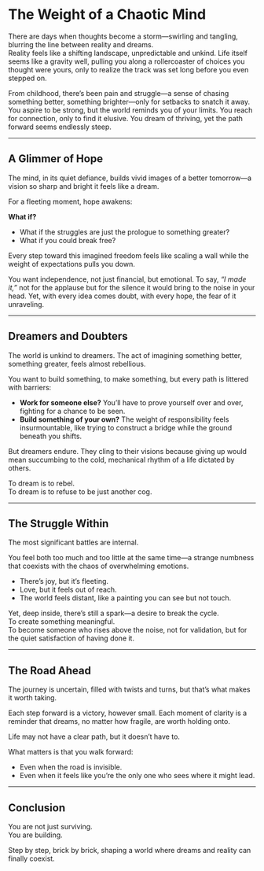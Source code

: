 # The Weight of a Chaotic Mind

There are days when thoughts become a storm—swirling and tangling, blurring the line between reality and dreams.  
Reality feels like a shifting landscape, unpredictable and unkind. Life itself seems like a gravity well, pulling you along a rollercoaster of choices you thought were yours, only to realize the track was set long before you even stepped on.

From childhood, there’s been pain and struggle—a sense of chasing something better, something brighter—only for setbacks to snatch it away. You aspire to be strong, but the world reminds you of your limits. You reach for connection, only to find it elusive. You dream of thriving, yet the path forward seems endlessly steep.

---

## A Glimmer of Hope

The mind, in its quiet defiance, builds vivid images of a better tomorrow—a vision so sharp and bright it feels like a dream.  

For a fleeting moment, hope awakens:  

**What if?**  
- What if the struggles are just the prologue to something greater?  
- What if you could break free?  

Every step toward this imagined freedom feels like scaling a wall while the weight of expectations pulls you down.  

You want independence, not just financial, but emotional. To say, *“I made it,”* not for the applause but for the silence it would bring to the noise in your head. Yet, with every idea comes doubt, with every hope, the fear of it unraveling.

---

## Dreamers and Doubters

The world is unkind to dreamers. The act of imagining something better, something greater, feels almost rebellious.  

You want to build something, to make something, but every path is littered with barriers:  
- **Work for someone else?** You’ll have to prove yourself over and over, fighting for a chance to be seen.  
- **Build something of your own?** The weight of responsibility feels insurmountable, like trying to construct a bridge while the ground beneath you shifts.

But dreamers endure. They cling to their visions because giving up would mean succumbing to the cold, mechanical rhythm of a life dictated by others.  

To dream is to rebel.  
To dream is to refuse to be just another cog.

---

## The Struggle Within

The most significant battles are internal.  

You feel both too much and too little at the same time—a strange numbness that coexists with the chaos of overwhelming emotions.  
- There’s joy, but it’s fleeting.  
- Love, but it feels out of reach.  
- The world feels distant, like a painting you can see but not touch.

Yet, deep inside, there’s still a spark—a desire to break the cycle.  
To create something meaningful.  
To become someone who rises above the noise, not for validation, but for the quiet satisfaction of having done it.

---

## The Road Ahead

The journey is uncertain, filled with twists and turns, but that’s what makes it worth taking.  

Each step forward is a victory, however small. Each moment of clarity is a reminder that dreams, no matter how fragile, are worth holding onto.

Life may not have a clear path, but it doesn’t have to.  

What matters is that you walk forward:  
- Even when the road is invisible.  
- Even when it feels like you’re the only one who sees where it might lead.

---

## Conclusion

You are not just surviving.  
You are building.  

Step by step, brick by brick, shaping a world where dreams and reality can finally coexist.
